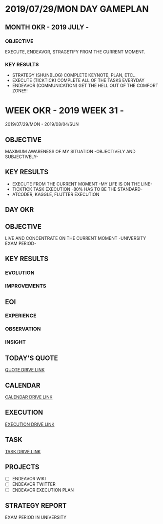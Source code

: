 # 2019/07/29/MON DAY GAMEPLAN

## MONTH OKR - 2019 JULY -

### OBJECTIVE

EXECUTE, ENDEAVOR, STRAGETIFY FROM THE CURRENT MOMENT.

### KEY RESULTS

- STRATEGY (SHUNBLOG) COMPLETE KEYNOTE, PLAN, ETC...
- EXECUTE (TICKTICK) COMPLETE ALL OF THE TASKS EVERYDAY
- ENDEAVOR (COMMUNICATION) GET THE HELL OUT OF THE COMFORT ZONE!!!

# WEEK OKR - 2019 WEEK 31 -

2019/07/29/MON - 2019/08/04/SUN

## OBJECTIVE

MAXIMUM AWARENESS OF MY SITUATION -OBJECTIVELY AND SUBJECTIVELY-

## KEY RESULTS

- EXECUTE FROM THE CURRENT MOMENT -MY LIFE IS ON THE LINE-
- TICKTICK TASK EXECUTION -80% HAS TO BE THE STANDARD-
- ATCODER, KAGGLE, FLUTTER EXECUTION

## DAY OKR

## OBJECTIVE

LIVE AND CONCENTRATE ON THE CURRENT MOMENT -UNIVERSITY EXAM PERIOD-

## KEY RESULTS

### EVOLUTION

### IMPROVEMENTS

## EOI

### EXPERIENCE

### OBSERVATION

### INSIGHT

## TODAY'S QUOTE

[QUOTE DRIVE LINK](https://drive.google.com/open?id=13rZUoonjNF2aoxdr6EBE5RrBeS3M6C_z)

## CALENDAR

[CALENDAR DRIVE LINK](https://drive.google.com/open?id=18dIKsR6_UbQgPfGvMFgMSQHpcgnWoNoz)

## EXECUTION

[EXECUTION DRIVE LINK](https://drive.google.com/open?id=1nUFC_97On1yc2Gvo3tWCSQ-rK42_PwxnO0aDLirarqA)

## TASK

[TASK DRIVE LINK](https://drive.google.com/open?id=1xp62y23NWBJVpsumZurQbqZpWfxre0FS)

## PROJECTS

- [ ] ENDEAVOR WIKI
- [ ] ENDEAVOR TWITTER
- [ ] ENDEAVOR EXECUTION PLAN

## STRATEGY REPORT

EXAM PERIOD IN UNIVERSITY
